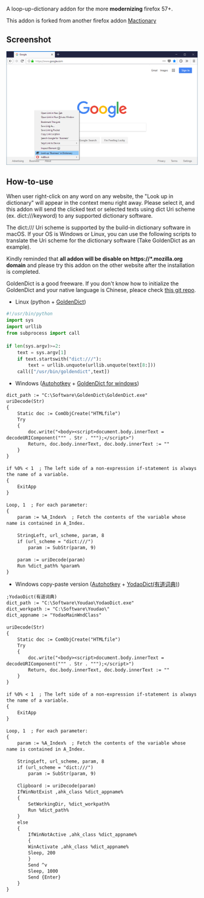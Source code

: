 ﻿A loop-up-dictionary addon for the more **modernizing** firefox 57+.

This addon is forked from another firefox addon [Mactionary](https://addons.mozilla.org/en-US/firefox/addon/mactionary/)

## Screenshot

![Screenshot](https://raw.githubusercontent.com/Harpseal/LookUp-Dictionary-By-dict-URI-Scheme/master/screenshot.png)


## How-to-use

When user right-click on any word on any website, the "Look up in dictionary" will appear in the context menu right away. Please select it, and this addon will send the clicked text or selected texts using dict Uri scheme (ex. dict:///keyword) to any supported dictionary software.

The dict:/// Uri scheme is supported by the build-in dictionary software in macOS. If your OS is Windows or Linux, you can use the following scripts to translate the Uri scheme for the dictionary software (Take GoldenDict as an example).

Kindly reminded that **all addon will be disable on https://*.mozilla.org domain** and please try this addon on the other website after the installation is completed.

GoldenDict is a good freeware. If you don't know how to initialize the GoldenDict and your native language is Chinese, pleace check [this git repo](https://github.com/yanyingwang/goldendict).

* Linux (python + [GoldenDict](http://goldendict.org/))
```python
#!/usr/bin/python
import sys
import urllib
from subprocess import call

if len(sys.argv)>=2:
    text = sys.argv[1]
    if text.startswith("dict:///"):
        text = urllib.unquote(urllib.unquote(text[8:]))
    call(["/usr/bin/goldendict",text])
```

* Windows ([Autohotkey](https://autohotkey.com/) + [GoldenDict for windows](https://github.com/goldendict/goldendict/wiki/Early-Access-Builds-for-Windows))
```Autohotkey
dict_path := "C:\Software\GoldenDict\GoldenDict.exe"
uriDecode(Str)
{
    Static doc := ComObjCreate("HTMLfile")
    Try
    {
        doc.write("<body><script>document.body.innerText = decodeURIComponent(""" . Str . """);</script>")
        Return, doc.body.innerText, doc.body.innerText := ""
    }
}

if %0% < 1  ; The left side of a non-expression if-statement is always the name of a variable.
{
    ExitApp
}

Loop, 1  ; For each parameter:
{
    param := %A_Index%  ; Fetch the contents of the variable whose name is contained in A_Index.
    
    StringLeft, url_scheme, param, 8
    if (url_scheme = "dict:///")
        param := SubStr(param, 9)
        
    param := uriDecode(param)
    Run %dict_path% %param%
}
```


* Windows copy-paste version ([Autohotkey](https://autohotkey.com/) + [YodaoDict(有道词典)](https://www.youdao.com/))
```Autohotkey
;YodaoDict(有道词典)
dict_path := "C:\Software\Youdao\YodaoDict.exe"
dict_workpath := "C:\Software\Youdao\"
dict_appname := "YodaoMainWndClass"

uriDecode(Str)
{
    Static doc := ComObjCreate("HTMLfile")
    Try
    {
        doc.write("<body><script>document.body.innerText = decodeURIComponent(""" . Str . """);</script>")
        Return, doc.body.innerText, doc.body.innerText := ""
    }
}

if %0% < 1  ; The left side of a non-expression if-statement is always the name of a variable.
{
    ExitApp
}

Loop, 1  ; For each parameter:
{
    param := %A_Index%  ; Fetch the contents of the variable whose name is contained in A_Index.
    
    StringLeft, url_scheme, param, 8
    if (url_scheme = "dict:///")
        param := SubStr(param, 9)
        
    Clipboard := uriDecode(param)
    IfWinNotExist ,ahk_class %dict_appname%
    {
        SetWorkingDir, %dict_workpath%
        Run %dict_path%
    }
    else
    {
        IfWinNotActive ,ahk_class %dict_appname%
        {
        WinActivate ,ahk_class %dict_appname%
        Sleep, 200
        }
        Send ^v
        Sleep, 1000
        Send {Enter}
    }
}
```